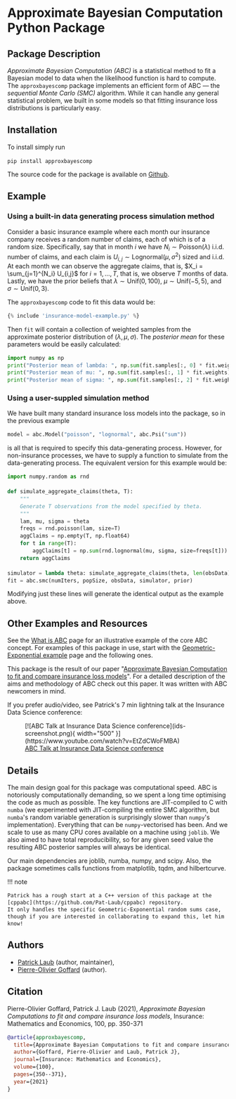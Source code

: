 # Approximate Bayesian Computation Python Package

## Package Description

_Approximate Bayesian Computation (ABC)_ is a statistical method to fit a Bayesian model to data when the likelihood function is hard to compute.
The `approxbayescomp` package implements an efficient form of ABC &mdash; the _sequential Monte Carlo (SMC)_ algorithm.
While it can handle any general statistical problem, we built in some models so that fitting insurance loss distributions is particularly easy. 

## Installation

To install simply run

`pip install approxbayescomp`

The source code for the package is available on [Github](https://github.com/Pat-Laub/approxbayescomp).

## Example

### Using a built-in data generating process simulation method

Consider a basic insurance example where each month our insurance company receives a random number of claims, each of which is of a random size.
Specifically, say that in month $i$ we have $N_i \sim \mathsf{Poisson}(\lambda)$ i.i.d. number of claims, and each claim is $U_{i,j} \sim \mathsf{Lognormal}(\mu, \sigma^2)$ sized and i.i.d.
At each month we can observe the aggregate claims, that is, $X_i = \sum_{j=1}^{N_i} U_{i,j}$
for $i=1,\dots,T$, that is, we observe $T$ months of data.
Lastly, we have the prior beliefs that $\lambda \sim \mathsf{Unif}(0, 100),$ $\mu \sim \mathsf{Unif}(-5, 5),$ and $\sigma \sim \mathsf{Unif}(0, 3).$

The `approxbayescomp` code to fit this data would be:

``` python
{% include 'insurance-model-example.py' %}
```

Then `fit` will contain a collection of weighted samples from the approximate posterior distribution of $(\lambda, \mu, \sigma)$.
The _posterior mean_ for these parameters would be easily calculated:

``` python
import numpy as np
print("Posterior mean of lambda: ", np.sum(fit.samples[:, 0] * fit.weights))
print("Posterior mean of mu: ", np.sum(fit.samples[:, 1] * fit.weights))
print("Posterior mean of sigma: ", np.sum(fit.samples[:, 2] * fit.weights))
```

### Using a user-suppled simulation method

We have built many standard insurance loss models into the package, so in the previous example

```python
model = abc.Model("poisson", "lognormal", abc.Psi("sum"))
```

is all that is required to specify this data-generating process.
However, for non-insurance processes, we have to supply a function to simulate from the data-generating process.
The equivalent version for this example would be:

```python
import numpy.random as rnd

def simulate_aggregate_claims(theta, T):
    """
    Generate T observations from the model specified by theta.
    """
    lam, mu, sigma = theta
    freqs = rnd.poisson(lam, size=T)
    aggClaims = np.empty(T, np.float64)
    for t in range(T):
        aggClaims[t] = np.sum(rnd.lognormal(mu, sigma, size=freqs[t]))
    return aggClaims

simulator = lambda theta: simulate_aggregate_claims(theta, len(obsData))
fit = abc.smc(numIters, popSize, obsData, simulator, prior)
```

Modifying just these lines will generate the identical output as the example above.

## Other Examples and Resources

See the [What is ABC](what-is-abc/) page for an illustrative example of the core ABC concept.
For examples of this package in use, start with the [Geometric-Exponential example](geometric-exponential/) page and the following ones.

This package is the result of our paper "[Approximate Bayesian Computation to fit and compare insurance loss models](https://arxiv.org/abs/2007.03833)".
For a detailed description of the aims and methodology of ABC check out this paper.
It was written with ABC newcomers in mind.

If you prefer audio/video, see Patrick's 7 min lightning talk at the Insurance Data Science conference:

<figure markdown>
  [![ABC Talk at Insurance Data Science conference](ids-screenshot.png){ width="500" }](https://www.youtube.com/watch?v=EtZdCWoFMBA)
  <figcaption><a href="https://www.youtube.com/watch?v=EtZdCWoFMBA">ABC Talk at Insurance Data Science conference</a></figcaption>
</figure>


## Details

The main design goal for this package was computational speed.
ABC is notoriously computationally demanding, so we spent a long time optimising the code as much as possible.
The key functions are JIT-compiled to C with `numba` (we experimented with JIT-compiling the entire SMC algorithm, but `numba`'s random variable generation is surprisingly slower than `numpy`'s implementation).
Everything that can be `numpy`-vectorised has been.
And we scale to use as many CPU cores available on a machine using `joblib`.
We also aimed to have total reproducibility, so for any given seed value the resulting ABC posterior samples will always be identical.

Our main dependencies are joblib, numba, numpy, and scipy.
Also, the package sometimes calls functions from matplotlib, tqdm, and hilbertcurve.

!!! note

    Patrick has a rough start at a C++ version of this package at the [cppabc](https://github.com/Pat-Laub/cppabc) repository.
    It only handles the specific Geometric-Exponential random sums case, though if you are interested in collaborating to expand this, let him know!

## Authors

- [Patrick Laub](https://pat-laub.github.io/) (author, maintainer),
- [Pierre-Olivier Goffard](http://pierre-olivier.goffard.me/) (author).

## Citation

Pierre-Olivier Goffard, Patrick J. Laub (2021), _Approximate Bayesian Computations to fit and compare insurance loss models_, Insurance: Mathematics and Economics, 100, pp. 350-371

```bibtex
@article{approxbayescomp,
  title={Approximate Bayesian Computations to fit and compare insurance loss models},
  author={Goffard, Pierre-Olivier and Laub, Patrick J},
  journal={Insurance: Mathematics and Economics},
  volume={100},
  pages={350--371},
  year={2021}
}
```
